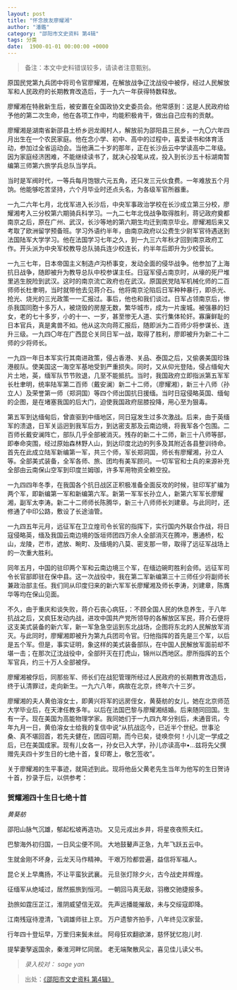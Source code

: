 ```yaml
---
layout: post
title: "怀念故友廖耀湘"
author: "潘鑑"
category: "邵阳市文史资料 第4辑"
tags: 分类
date:  1900-01-01 00:00:00 +0000
---
```

> 备注：本文中史料错误较多，请读者注意甄别。

原国民党第九兵团中将司令官廖耀湘，在解放战争辽沈战役中被俘，经过人民解放军和人民政府的长期教育改造后，于一九六一年获得特数释放。

廖耀湘在特赦新生后，被安置在全国政协文史委员会。他常感到：这是人民政府给予他的第二次生命，他在各项工作中，均能积极肯干，做出自己应有的贡献。


廖耀湘是湖南省新邵县土桥乡迥龙阁村人，解放前为邵阳县三民乡，一九〇六年四月出生在一个农民家庭。他在念小学、初中、高中的过程中，喜爱读书和体育活动，参加过全省运动会。当他满二十岁的那年，正在长沙岳云中学读高中二年级。因为家庭经济困难，不能继续读书了，就决心投笔从戎，投入到长沙五十标湖南暂编第三师第六旅学兵总队当学兵。

当时是军阀时代，一等兵每月饱银六元五角，还只发三元伙食费。一年难放五个月饷。他能够吃苦坚持，六个月毕业时还点头名，为各级军官所器重。


一九二六年七月，北伐军进入长沙后，中央军事政治学校在长沙成立第三分校，廖耀湘考入三分校第六期骑兵科学习。一九二七年北伐战争取得胜利，蒋记政府奠都南京之后，原在广州、武汉，长沙等地的第六期生均迁到南京毕业。廖耀湘后来又考取了欧洲留学预备班。学习外语约半年，由南京政府以公费生少尉军官待遇送到法国陆军大学学习。他在法国学习七年之久，到一九三六年秋才回到南京政府工作。开头派为中央军校教导总队骑兵连少校连长，约半年后即升为少校营长。

一九三七年，日本帝国主义制造卢沟桥事变，发动全面的侵华战争。他参加了上海抗日战争，随即被升为教导总队中校参谋主任。日寇军侵占南京时，从壕的死尸堆里逃生脱险到武汉。这时的南京流亡政府也在武汉。原国民党陆军机械化师的二百师师长杜聿明，当时就带他去见蒋介石。他将南京沦陷后日军种种暴行，即杀光、抢光、烧光的三光政策一一汇报过。事后，他也和我们谈过。日军占领南京后，惨杀我国同胞十多万人，被烧毁的房屋无数，繁华城市，成为一片废城。被强暴的妇女，老的七十多岁，小的十一、一岁，甚至惨无人道、实行集体轮奸。寡廉鲜耻的日本官兵，真是禽兽不如。他从这次向蒋汇报后，随即派为二百师少将参谋长、连升三级。一九四〇年在广西昆仑关同日军一战，取得了胜利，廖即被升为新二十二师的少将师长。


一九四一年日本军实行其南进政策，侵占香港、关品、泰国之后，又偷袭美国珍珠港舰队。使美国这一海空军基地受到严重损失。同时，又从仰光登陆，侵占缅甸大片土地，英，缅军队节节败退，几至不能抵抗。当时，我国政府立即指派第五军军长杜聿明，统率陆军第二百师（戴安澜）新二十二师，（廖耀湘），新三十八师（孙立人）及荣誉第一师（郑洞国）等四个师出国抗日援缅。当时日寇侵略英国、缅甸的企图，是在堵塞我国的后大门，迫使我国政府屈膝投降，用心至为狠毒。

第五军到达缅甸后，曾直驱到中缅地区，同日寇发生过多次激战。后来，由于英缅军的溃退，日军关运迥到我军后方，到达密支那及云南边境，将我军各个包围。二百师长戴安澜阵亡，部队几乎全部被消灭。残存的新二十二师，新三十八师等部，即奉命突围，经过原始森林野人山，到达印度北边的列多及其附近各县整训待命。首先在此成立陆军新编第一军，共三个师，军长郑洞国，师长有廖耀湘，孙立人等。全部美式装备，全军各师、旅、团均有美军顾问。一切军官和士兵的来源补充全部由云南保山空军到印度兰姆珈，许多军用物资全赖空投。

一九四四年冬季，在我国各个抗日战区正积极准备全面反攻的时候，驻印军扩编为两个军，即新编第一军和新编第六军。新第一军军长孙立人，新第六军军长廖耀湘，副军太李涛。新二十二师师长陈腾华，新三十八师师长刘建章。与此同时，还修通了中印公路，敷设了长途油管。

一九四五年元月，远征军在卫立煌司令长官的指挥下，实行国内外联合作战，将日寇侵略英，缅及我国云南边境的饭垣师团四万余人全部消灭在腾冲，惠通桥，松山，龙陵，芒市，遮放、畹町、及缅境的八莫、密支那一带，取得了远征军战场上的一次重大胜利。

同年五月，中国的驻印两个军和云南边境三个军，在缅边碗町胜利会师。远征军司令长官部即驻在保中县。这一次战役中，我在第二军新编第三十三师任少将副师长兼政治部主任。我们同从印度归来的新六军军长廖耀湘及师长李涛，刘建章，陈膺华等均在保山见面。


不久，由于重庆和谈失败，蒋介石丧心病狂，：不顾全国人民的休息养生，于八年抗战之后，又疯狂发动内战，进攻中国共产党所领导的各解放区军民，蒋介石便将这支美式装备的新六军，新一军急急空运到东北战场，企图将东北的人民解放军消灭。与此同时，廖耀湘即被升为第九兵团司令官。归他指挥的首先是三个军，以后是五个军。但是，事实证明，象这样的美式装备部队，在中国人民解放军面前却不堪一击；在那次辽沈战役中，全部歼灭在打虎山，锦州以西地区。廖所指挥的五个军官兵，约三十万人全部被俘。

廖耀湘被俘后，同那些军、师长们在战犯管理所经过人民政府的长期教育改造后，终于认清罪过，走向新生。一九六八年，病故在北京，终年六十三岁。

廖耀湘的夫人黄伯溶女士，即黄兴将军的远房侄女，黄葵舫的女儿，她在北京师范大学毕业后，在天津任教多年。以后在法国巴黎与廖耀湘结婚。后来随同回国。生有一子。现在美国为高能物理学家。我同她们于一九四九年分别后，未通音讯，今年九月一日，黄伯溶女士给我的复信中说“从抗战迄今，已近半个世纪。世事沦桑、真不堪回首，若先夫健在，团园可期，而今已矣，徒唤奈何！小儿定一学成之后，已在美国成家。现有儿女各一，孙女已入大学，孙儿亦读高中•…兹将先父撰赠先夫四十岁生日的七绝十首，复印寄上，敬乞签收”。

关于廖耀湘的生平事迹，就简述到此。现将他岳父黄老先生当年为他写的生日贺诗十首，抄录于后，以供参考：



### 贺耀湘四十生日七绝十首

*黄葵舫*

邵阳山脉气沉雄，郁起松坡再造功。
又见元戎出乡井，将星夜夜照夫红。

巴黎海外初归国，一日风尘便不同。
大地鼓鼙声正急，九年飞跃五云中。

生就金刚不坏身，云龙天马作精神。
干艰万险都尝遍，益信将军福人。

昆仑关上早鹰扬，不让平蛮狄武襄。
元旦张灯除夕火，古今战史并辉煌。

征缅军从绝域过，居然振旅到恒河。
一朝回马真无敌，羽檄交驰捷报多。

劲旅如霆压芷江，淮阴威望信无双。
先声远播能摧敌，未与交绥寇即降。

江南残寇待澄清，飞调雄师驻上京。
万户遗黎齐拍手，八年终见汉家营。

行年四十登坛早，万里归来鬓未丝。
阿母狂欢翻欲涕，慈怀犹忆抱儿时.

提挈妻孥返国余，秦淮河畔忆同居。
老无端聚散风尘，喜见佳儿读父书。


> *录入校对： sage yan*

> 出处：[《邵阳市文史资料 第4辑》](
https://www.modernhistory.org.cn/#/Detailedreading?fileCode=0001_ts_30033042&treeId=174764779&contUrl=https%3A%2F%2Fkrwxk-prod.oss-cn-beijing.aliyuncs.com%2F0001_ts_30033042%2F0001_ts_30033042.json)
